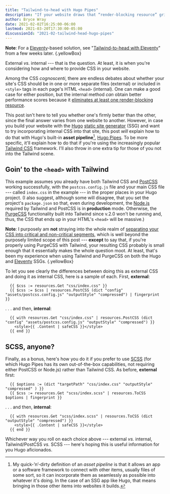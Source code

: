 ```yaml
---
title: "Tailwind-to-head with Hugo Pipes"
description: "If your website draws that “render-blocking resource” gripe during tests, here’s one method for fighting it."
author: Bryce Wray
date: 2021-02-02T16:25:00-06:00
lastmod: 2021-03-20T17:30:00-05:00
discussionId: "2021-02-tailwind-head-hugo-pipes"
---
```


**Note**: For a [Eleventy](https://11ty.dev)-based solution, see "[Tailwind-to-head with Eleventy](/posts/2021/03/tailwind-head-eleventy/)" from a few weeks later.
{.yellowBox}

External *vs.* internal --- that is the question. At least, it is when you're considering how and where to provide CSS in your website.

Among the CSS *cognoscenti*, there are endless debates about whether your site's CSS should be in one or more separate files (external) or included in `<style>` tags in each page's HTML `<head>` (internal). One can make a good case for either position, but the internal method *can* obtain better performance scores because it [eliminates at least one render-blocking resource](https://web.dev/render-blocking-resources/).

This post isn't here to tell you whether one's firmly better than the other, since the final answer varies from one website to another. However, in case you build your website with the [Hugo](https://gohugo.io) [static site generator](https://jamstack.org/generators) (SSG) and want to try incorporating internal CSS into that site, this post *will* explain how to do that with Hugo's built-in **asset pipeline**[^assetPipeline], [Hugo Pipes](https://gohugo.io/hugo-pipes/). To be more specific, it'll explain how to do that if you're using the increasingly popular [Tailwind CSS](https://tailwindcss.com) framework. I'll also throw in one extra tip for those of you not into the Tailwind scene.

[^assetPipeline]: My quick-’n’-dirty definition of an *asset pipeline* is that it allows an app or a software framework to connect with other items, usually files of some sort, so it can incorporate them as seamlessly as possible into whatever it's doing. In the case of an SSG app like Hugo, that means bringing in those other items into websites it builds.

## Goin’ to the `<head>` with Tailwind

This example assumes you already have both Tailwind CSS and [PostCSS](https://postcss.org) working successfully, with the `postcss.config.js` file and your main CSS file --- called `index.css` in the example --- in the proper places in your Hugo project. (I also suggest, although some will disagree, that you set the project's `package.json` so that, even during development, the [Node.js](https://nodejs.org) required by Tailwind and PostCSS is in **production** mode. Otherwise, the [PurgeCSS](https://purgecss.com) functionality built into Tailwind since v.2.0 won't be running and, thus, the CSS that ends up in your HTML's `<head>` will be massive.)

**Note**: I purposely am **not** straying into the whole realm of [separating your CSS into critical and non-critical segments](https://web.dev/extract-critical-css/), which is well beyond the purposely limited scope of this post --- **except** to say that, if you're properly using PurgeCSS with Tailwind, your resulting CSS probably is small enough that it essentially makes the whole question moot. At least, that's been my experience when using Tailwind and PurgeCSS on both the Hugo and [Eleventy](https://11ty.dev) SSGs.
{.yellowBox}

To let you see clearly the differences between doing this as external CSS and doing it as internal CSS, here is a sample of each. First, **external**:

```go-html-template
  {{ $css := resources.Get "css/index.css" }}
  {{ $css := $css | resources.PostCSS (dict "config" "assets/postcss.config.js" "outputStyle" "compressed") | fingerprint }}
```

.&nbsp;.&nbsp;. and then, **internal**:

```go-html-template
  {{ with resources.Get "css/index.css" | resources.PostCSS (dict "config" "assets/postcss.config.js" "outputStyle" "compressed") }}
    <style>{{ .Content | safeCSS }}</style>
  {{ end }}
```

## SCSS, anyone?

Finally, as a bonus, here's how you do it if you prefer to use [SCSS](https://sass-lang.com) (for which Hugo Pipes has its own out-of-the-box capabilities, not requiring either PostCSS or Node.js) rather than Tailwind CSS. As before, **external** first:

```go-html-template
  {{ $options := (dict "targetPath" "css/index.css" "outputStyle" "compressed" ) }}
  {{ $css := resources.Get "scss/index.scss" | resources.ToCSS $options | fingerprint }}
```

.&nbsp;.&nbsp;. and then, **internal**:

```go-html-template
  {{ with resources.Get "scss/index.scss" | resources.ToCSS (dict "outputStyle" "compressed") }}
    <style>{{ .Content | safeCSS }}</style>
  {{ end }}
```

Whichever way you roll on each choice above --- external *vs.* internal, Tailwind/PostCSS *vs.* SCSS --- here's hoping this is useful information for you Hugo aficionados.
